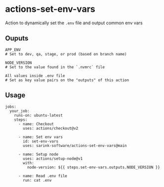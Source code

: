 # actions-set-env-vars

Action to dynamically set the `.env` file and output common env vars

## Ouputs

```
APP_ENV
# Set to dev, qa, stage, or prod (based on branch name)
```

```
NODE_VERSION
# Set to the value found in the `.nvmrc` file
```

```
All values inside .env file
# Set as key value pairs on the "outputs" of this action
```

## Usage

```
jobs:
  your_job:
    runs-on: ubuntu-latest
    steps:
      - name: Checkout
        uses: actions/checkout@v2

      - name: Set env vars
        id: set-env-vars
        uses: sarink-software/actions-set-env-vars@main

      - name: Setup node
        uses: actions/setup-node@v1
        with:
          node-version: ${{ steps.set-env-vars.outputs.NODE_VERSION }}

      - name: Read .env file
        run: cat .env
```
